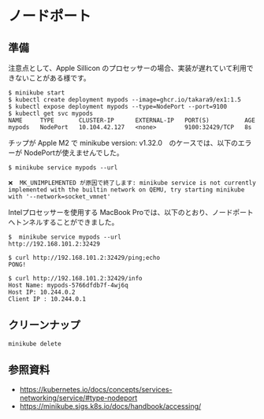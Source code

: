 # ノードポート

## 準備
注意点として、Apple Sillicon のプロセッサーの場合、実装が遅れていて利用できないことがある様です。

```
$ minikube start
$ kubectl create deployment mypods --image=ghcr.io/takara9/ex1:1.5
$ kubectl expose deployment mypods --type=NodePort --port=9100
$ kubectl get svc mypods
NAME     TYPE       CLUSTER-IP      EXTERNAL-IP   PORT(S)          AGE
mypods   NodePort   10.104.42.127   <none>        9100:32429/TCP   8s
```


チップが Apple M2 で minikube version: v1.32.0　のケースでは、以下のエラーが NodePortが使えませんでした。
```
$ minikube service mypods --url

❌  MK_UNIMPLEMENTED が原因で終了します: minikube service is not currently implemented with the builtin network on QEMU, try starting minikube with '--network=socket_vmnet'

```

Intelプロセッサーを使用する MacBook Proでは、以下のとおり、ノードポートへトンネルすることができました。
```
$  minikube service mypods --url
http://192.168.101.2:32429

$ curl http://192.168.101.2:32429/ping;echo
PONG!

$ curl http://192.168.101.2:32429/info
Host Name: mypods-5766dfdb7f-4wj6q
Host IP: 10.244.0.2
Client IP : 10.244.0.1
```

## クリーンナップ
```
minikube delete
```

## 参照資料
- https://kubernetes.io/docs/concepts/services-networking/service/#type-nodeport
- https://minikube.sigs.k8s.io/docs/handbook/accessing/


